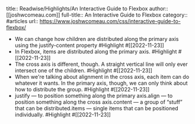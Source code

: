 title:: Readwise/Highlights/An Interactive Guide to Flexbox
author:: [[joshwcomeau.com]]
full-title:: An Interactive Guide to Flexbox
category:: #articles
url:: https://www.joshwcomeau.com/css/interactive-guide-to-flexbox/
- We can change how children are distributed along the primary axis using the justify-content property #Highlight #[[2022-11-23]]
- In Flexbox, items are distributed along the primary axis. #Highlight #[[2022-11-23]]
- The cross axis is different, though. A straight vertical line will only ever intersect one of the children. #Highlight #[[2022-11-23]]
- When we're talking about alignment in the cross axis, each item can do whatever it wants. In the primary axis, though, we can only think about how to distribute the group. #Highlight #[[2022-11-23]]
- justify — to position something along the primary axis.align — to position something along the cross axis.content — a group of “stuff” that can be distributed.items — single items that can be positioned individually. #Highlight #[[2022-11-23]]